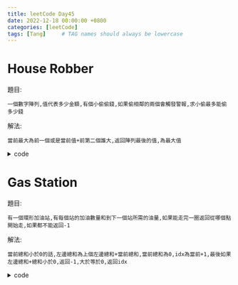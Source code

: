 ```yaml
---
title: leetCode Day45
date: 2022-12-18 00:00:00 +0800
categories: [leetCode]
tags: [Tang]     # TAG names should always be lowercase
---
```


# House Robber

題目:

    一個數字陣列,值代表多少金額,有個小偷偷錢,如果偷相鄰的兩個會觸發警報,求小偷最多能偷多少錢



解法:

    當前最大為前一個或是當前值+前第二個誰大,返回陣列最後的值,為最大值


<details> <summary>code</summary>
<pre><code>
func rob(nums []int) int {
    if len(nums) == 1 {
        return nums[0]
    }
    dp := make([]int, len(nums))
    dp[0] = nums[0]
    dp[1] = max(dp[0], nums[1])

    for i := 2; i < len(nums); i++ {
        dp[i] = max(dp[i - 1], nums[i] + dp[i - 2])
    }

    return dp[len(nums) - 1]
}

func max(a int, b int) int {
    if a > b{
        return a
    }
    return b
}
</code></pre>
</details>


# Gas Station

題目:

    有一個環形加油站,有每個站的加油數量和到下一個站所需的油量,如果能走完一圈返回從哪個點開始走,如果都不能返回-1



解法:

    當前總和小於0的話,左邊總和為上個左邊總和+當前總和,當前總和為0,idx為當前+1,最後如果左邊總和+總和小於0,返回-1,大於等於0,返回idx


<details> <summary>code</summary>
<pre><code>
func canCompleteCircuit(gas []int, cost []int) int {
    var sum int
    var total int
    var idx int

    for i := 0; i < len(gas); i++ {
        sum += gas[i] - cost[i]
        if sum < 0 {
            idx = i + 1
            total += sum
            sum = 0
        }
    }

    if total + sum >= 0 {
        return idx
    }
    return -1
}
</code></pre>
</details>